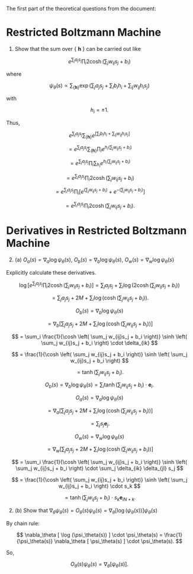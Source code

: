 The first part of the theoretical questions from the document:


# Restricted Boltzmann Machine

1. Show that the sum over { ${\mathbf{h}}$ } can be carried out like

$$ e^{\sum_j a_js_j} \prod_i 2 \cosh \left( \sum_j w_{ij}s_j + b_i \right) $$

where

$$ \psi_\theta(s) \propto \sum_{\{\mathbf{h}\}} \exp \left( \sum_j a_js_j + \sum_i b_ih_i + \sum_{ij} w_{ij}h_is_j \right) $$

with

$$ h_i = \pm 1. $$

Thus,

$$ e^{\sum_j a_js_j} \sum_{\{\mathbf{h}\}} e^{ \left[ \sum_i b_ih_i + \sum_{ij} w_{ij}h_is_j \right] } $$

$$ = e^{\sum_j a_js_j} \sum_{\{\mathbf{h}\}} \prod_i e^{ h_i \left( \sum_j w_{ij}s_j + b_i \right) } $$

$$ = e^{\sum_j a_js_j} \prod_i \sum_{h_i} e^{ h_i \left( \sum_j w_{ij}s_j + b_i \right) } $$

$$ = e^{\sum_j a_js_j} \prod_i 2 \cosh \left( \sum_j w_{ij}s_j + b_i \right) $$

$$ = e^{\sum_j a_js_j} \prod_i \left[ e^{ \left( \sum_j w_{ij}s_j + b_i \right) } + e^{ -\left( \sum_j w_{ij}s_j + b_i \right) } \right] $$

$$ = e^{\sum_j a_js_j} \prod_i 2 \cosh \left( \sum_j w_{ij}s_j + b_i \right). $$

# Derivatives in Restricted Boltzmann Machine

2. (a) $O_a(s) = \nabla_a \log \psi_\theta(s)$, $O_b(s) = \nabla_b \log \psi_\theta(s)$, $O_w(s) = \nabla_w \log \psi_\theta(s)$

Explicitly calculate these derivatives.

$$ \log \left[ e^{\sum_j a_js_j} \prod_i 2 \cosh \left( \sum_j w_{ij}s_j + b_i \right) \right] = \sum_j a_js_j + \sum_i \log \left( 2 \cosh \left( \sum_j w_{ij}s_j + b_i \right) \right) $$

$$ = \sum_j a_js_j + 2M + \sum_i \log \left( \cosh \left( \sum_j w_{ij}s_j + b_i \right) \right). $$

$$ O_b(s) = \nabla_b \log \psi_\theta(s) $$

$$ = \nabla_b \left[ \sum_j a_js_j + 2M + \sum_i \log \left( \cosh \left( \sum_j w_{ij}s_j + b_i \right) \right) \right] $$

$$ = \sum_i \frac{1}{\cosh \left( \sum_j w_{ij}s_j + b_i \right)} \sinh \left( \sum_j w_{ij}s_j + b_i \right) \cdot \delta_{ik} $$

$$ = \frac{1}{\cosh \left( \sum_j w_{ij}s_j + b_i \right)} \sinh \left( \sum_j w_{ij}s_j + b_i \right) $$

$$ = \tanh \left( \sum_j w_{ij}s_j + b_i \right). $$

$$ O_b(s) = \nabla_b \log \psi_\theta(s) = \sum_i \tanh \left( \sum_j w_{ij}s_j + b_i \right) \cdot \mathbf{e}_i. $$

$$ O_a(s) = \nabla_a \log \psi_\theta(s) $$

$$ = \nabla_a \left[ \sum_j a_js_j + 2M + \sum_i \log \left( \cosh \left( \sum_j w_{ij}s_j + b_i \right) \right) \right] $$

$$ = \sum_j s_j \mathbf{e}_j. $$

$$ O_w(s) = \nabla_w \log \psi_\theta(s) $$

$$ = \nabla_w \left[ \sum_j a_js_j + 2M + \sum_i \log \left( \cosh \left( \sum_j w_{ij}s_j + b_i \right) \right) \right] $$

$$ = \sum_i \frac{1}{\cosh \left( \sum_j w_{ij}s_j + b_i \right)} \sinh \left( \sum_j w_{ij}s_j + b_i \right) \cdot \sum_j \delta_{ik} \delta_{jl} s_j $$

$$ = \frac{1}{\cosh \left( \sum_j w_{ij}s_j + b_i \right)} \sinh \left( \sum_j w_{ij}s_j + b_i \right) \cdot s_k $$

$$ = \tanh \left( \sum_j w_{ij}s_j + b_i \right) \cdot s_k \mathbf{e}_{iN+k}. $$

2. (b) Show that $\nabla_\theta \psi_\theta(s) = O_\theta(s) \psi_\theta(s) = \nabla_\theta [ \log (\psi_\theta(s)) ] \psi_\theta(s)$

By chain rule:

$$ \nabla_\theta [ \log (\psi_\theta(s)) ] \cdot \psi_\theta(s) = \frac{1}{\psi_\theta(s)} \nabla_\theta [ \psi_\theta(s) ] \cdot \psi_\theta(s). $$

So,

$$ O_\theta(s) \psi_\theta(s) = \nabla_\theta [ \psi_\theta(s) ]. $$

